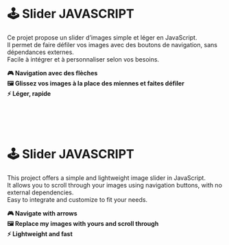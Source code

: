 # 🕹️ Slider JAVASCRIPT

Ce projet propose un slider d’images simple et léger en JavaScript.  
Il permet de faire défiler vos images avec des boutons de navigation, sans dépendances externes.  
Facile à intégrer et à personnaliser selon vos besoins.

**🎮 Navigation avec des flèches**  
**🖼️ Glissez vos images à la place des miennes et faites défiler**  
**⚡ Léger, rapide**  
<br>
<br>
<br>
<br>  
# 🕹️ Slider JAVASCRIPT

This project offers a simple and lightweight image slider in JavaScript.  
It allows you to scroll through your images using navigation buttons, with no external dependencies.  
Easy to integrate and customize to fit your needs.

**🎮 Navigate with arrows**  
**🖼️ Replace my images with yours and scroll through**  
**⚡ Lightweight and fast**  
